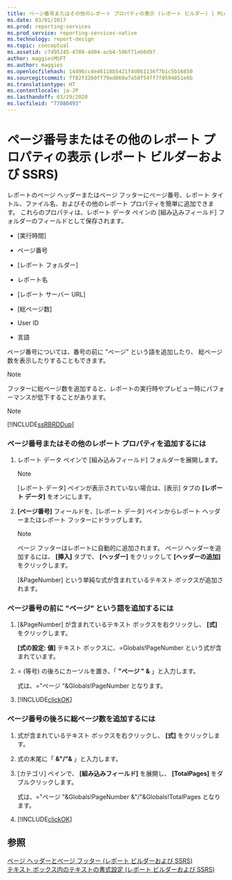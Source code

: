 ```yaml
---
title: ページ番号またはその他のレポート プロパティの表示 (レポート ビルダー) | Microsoft Docs
ms.date: 03/01/2017
ms.prod: reporting-services
ms.prod_service: reporting-services-native
ms.technology: report-design
ms.topic: conceptual
ms.assetid: c7d95245-4709-4d04-acb4-59bf71e60d97
author: maggiesMSFT
ms.author: maggies
ms.openlocfilehash: 14496cc4e46118b5421f4d061136f7b1c5b16850
ms.sourcegitcommit: ff82f3260ff79ed860a7a58f54ff7f0594851e6b
ms.translationtype: HT
ms.contentlocale: ja-JP
ms.lasthandoff: 03/29/2020
ms.locfileid: "77080493"
---
```

# <a name="display-page-numbers-or-other-report-properties-report-builder-and-ssrs"></a>ページ番号またはその他のレポート プロパティの表示 (レポート ビルダーおよび SSRS)
  レポートのページ ヘッダーまたはページ フッターにページ番号、レポート タイトル、ファイル名、およびその他のレポート プロパティを簡単に追加できます。 これらのプロパティは、レポート データ ペインの [組み込みフィールド] フォルダーのフィールドとして保存されます。  
  
-   [実行時間]  
  
-   ページ番号  
  
-   [レポート フォルダー]  
  
-   レポート名  
  
-   [レポート サーバー URL]  
  
-   [総ページ数]  
  
-   User ID  
  
-   言語  
  
 ページ番号については、番号の前に "ページ" という語を追加したり、 総ページ数を表示したりすることもできます。  
  
> [!NOTE]  
>  フッターに総ページ数を追加すると、レポートの実行時やプレビュー時にパフォーマンスが低下することがあります。  
  
> [!NOTE]  
>  [!INCLUDE[ssRBRDDup](../../includes/ssrbrddup-md.md)]  
  
### <a name="to-add-a-page-number-or-other-report-properties"></a>ページ番号またはその他のレポート プロパティを追加するには  
  
1.  レポート データ ペインで [組み込みフィールド] フォルダーを展開します。  
  
    > [!NOTE]  
    >  [レポート データ] ペインが表示されていない場合は、[表示] タブの **[レポート データ]** をオンにします。  
  
2.  **[ページ番号]** フィールドを、[レポート データ] ペインからレポート ヘッダーまたはレポート フッターにドラッグします。  
  
    > [!NOTE]  
    >  ページ フッターはレポートに自動的に追加されます。 ページ ヘッダーを追加するには、 **[挿入]** タブで、 **[ヘッダー]** をクリックして **[ヘッダーの追加]** をクリックします。  
    >   
    >  [&PageNumber] という単純な式が含まれているテキスト ボックスが追加されます。  
  
### <a name="to-add-the-word-page-before-the-page-number"></a>ページ番号の前に "ページ" という語を追加するには  
  
1.  [&PageNumber] が含まれているテキスト ボックスを右クリックし、 **[式]** をクリックします。  
  
     **[式の設定: 値]** テキスト ボックスに、=Globals!PageNumber という式が含まれています。  
  
2.  = (等号) の後ろにカーソルを置き、「 **"ページ " &** 」と入力します。  
  
     式は、="ページ "&Globals!PageNumber となります。  
  
3.  [!INCLUDE[clickOK](../../includes/clickok-md.md)]  
  
### <a name="to-add-total-number-of-pages-after-the-page-number"></a>ページ番号の後ろに総ページ数を追加するには  
  
1.  式が含まれているテキスト ボックスを右クリックし、 **[式]** をクリックします。  
  
2.  式の末尾に「 **&"/"&** 」と入力します。  
  
3.  [カテゴリ] ペインで、 **[組み込みフィールド]** を展開し、 **[TotalPages]** をダブルクリックします。  
  
     式は、="ページ "&Globals!PageNumber &"/"&Globals!TotalPages となります。  
  
4.  [!INCLUDE[clickOK](../../includes/clickok-md.md)]  
  
## <a name="see-also"></a>参照  
 [ページ ヘッダーとページ フッター &#40;レポート ビルダーおよび SSRS&#41;](../../reporting-services/report-design/page-headers-and-footers-report-builder-and-ssrs.md)   
 [テキスト ボックス内のテキストの書式設定 &#40;レポート ビルダーおよび SSRS&#41;](../../reporting-services/report-design/format-text-in-a-text-box-report-builder-and-ssrs.md)  
  
  
